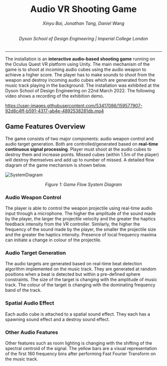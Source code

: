 <h1 align="center">
  Audio VR Shooting Game
</h1>
<h6 align="center"> 
  Xinyu Bai, Jonathan Tang, Daniel Wang
</h6>
<h6 align="center"> 
  Dyson School of Design Engineering | Imperial College London
</h6>

***

The installation is an **interactive audio-based shooting game** running on the Oculus Quest VR platform using Unity. The main mechanism of the game is to shoot at incoming audio cubes using the audio weapon to achieve a higher score. The player has to make sounds to shoot from the weapon and destroy incoming audio cubes which are generated from the music track playing in the background. The installation was exhibited at the Dyson School of Design Engineering on 22nd March 2022. The following video shows a recording of the exhibition demo.

https://user-images.githubusercontent.com/53417086/159577907-92d8c4ff-b591-4317-ab4e-4892538281db.mp4

## Game Features Overview
The game consists of two major components: audio weapon control and audio target generation. Both are controlled/generated based on **real-time continuous signal processing**. Player must shoot at the audio cubes to destroy them and increase points. Missed cubes (within 1.5m of the player) will destroy themselves and add up to number of missed. A detailed flow diagram of the game mechanism is shown below.

![SystemDiagram](https://user-images.githubusercontent.com/53417086/159578853-41d1c046-01ff-4962-963f-0a73cdd8b531.svg)
<p align = "center"><em>Figure 1: Game Flow System Diagram</em></p>

### Audio Weapon Control
The player is able to control the weapon projectile using real-time audio input through a microphone. The higher the amplitude of the sound made by the player, the larger the projectile velocity and the greater the haptics feedback intensity from the VR controller. Similarly, the higher the frequency of the sound made by the player, the smaller the projectile size and the greater the haptics intensity. Presence of local frequency maxima can initiate a change in colour of the projectile.

### Audio Target Generation
The audio targets are generated based on real-time beat detection algorithm implemented on the music track. They are generated at random positions when a beat is detected but within a pre-defined sphere constraints. The size of the target is changing with the amplitude of music track. The colour of the target is changing with the dominating frequency band of the track. 

### Spatial Audio Effect
Each audio cube is attached to a spatial sound effect. They each has a spawning sound effect and a destroy sound effect. 

### Other Audio Features
Other features such as room lighting is changing with the shifting of the spectral centroid of the signal. The yellow bars are a visual representation of the first 160 frequency bins after performing Fast Fourier Transform on the music track.



